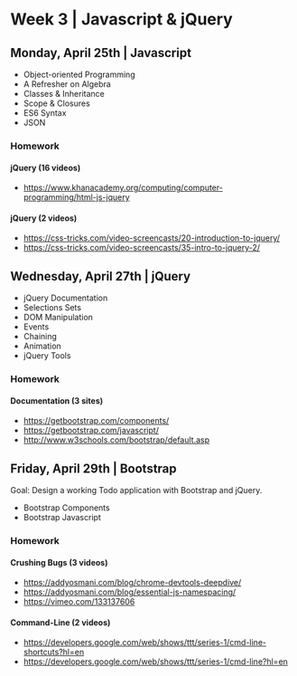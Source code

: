 
# Week 3 | Javascript & jQuery




## Monday, April 25th | Javascript

- Object-oriented Programming
- A Refresher on Algebra 
- Classes & Inheritance
- Scope & Closures
- ES6 Syntax
- JSON

### Homework

#### jQuery (16 videos)
- https://www.khanacademy.org/computing/computer-programming/html-js-jquery

#### jQuery (2 videos)
- https://css-tricks.com/video-screencasts/20-introduction-to-jquery/
- https://css-tricks.com/video-screencasts/35-intro-to-jquery-2/



## Wednesday, April 27th | jQuery

- jQuery Documentation
- Selections Sets
- DOM Manipulation
- Events
- Chaining
- Animation
- jQuery Tools

### Homework

#### Documentation (3 sites)
- https://getbootstrap.com/components/
- https://getbootstrap.com/javascript/
- http://www.w3schools.com/bootstrap/default.asp




## Friday, April 29th | Bootstrap

Goal: Design a working Todo application with Bootstrap and jQuery.

- Bootstrap Components
- Bootstrap Javascript


### Homework

#### Crushing Bugs (3 videos)
- https://addyosmani.com/blog/chrome-devtools-deepdive/
- https://addyosmani.com/blog/essential-js-namespacing/
- https://vimeo.com/133137606

#### Command-Line (2 videos)
- https://developers.google.com/web/shows/ttt/series-1/cmd-line-shortcuts?hl=en
- https://developers.google.com/web/shows/ttt/series-1/cmd-line?hl=en








